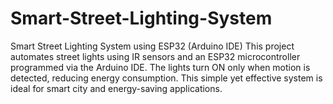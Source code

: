 # Smart-Street-Lighting-System
Smart Street Lighting System using ESP32 (Arduino IDE) This project automates street lights using IR sensors and an ESP32 microcontroller programmed via the Arduino IDE. The lights turn ON only when motion is detected, reducing energy consumption. This simple yet effective system is ideal for smart city and energy-saving applications.
